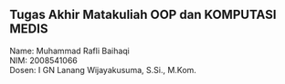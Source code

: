 ## Tugas Akhir Matakuliah OOP dan KOMPUTASI MEDIS

Name: Muhammad Rafli Baihaqi <br>
NIM: 2008541066 <br>
Dosen: I GN Lanang Wijayakusuma, S.Si., M.Kom.
